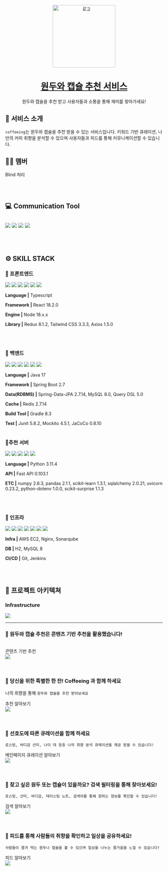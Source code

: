 
<p align="middle" >
  <a href="https://j9a204.p.ssafy.io/">
    <img width="200px;" src="./docs/coffeeing_logo.png" alt="로고"/>
  </a>
</p>
<h1 align="middle"><a href="https://github.com/Six-Sibling-Nagging-Barrage/PRODUCE606">원두와 캡슐 추천 서비스</a></h1>
<p align="middle">원두와 캡슐을 추천 받고 사용자들과 소통을 통해 재미를 찾아가세요!</p>
<p align="middle">
</p>

## 💬 서비스 소개

`coffeeing`는 원두와 캡슐을 추천 받을 수 있는 서비스입니다. 키워드 기반 큐레이션, 나만의 커피 취향을 분석할 수 있으며 사용자들과 피드를 통해 커뮤니케이션할 수 있습니다.

## 🙌🏻 멤버

Blind 처리

<br><br>

## 💻 Communication Tool

## <img src="https://img.shields.io/badge/Github-181717?style=flat&logo=Github&logoColor=#181717"/> <img src="https://img.shields.io/badge/Notion-000000?style=flat&logo=Notion&logoColor=#000000"/> <img src="https://img.shields.io/badge/Mattermost-0058CC?style=flat&logo=mattermost&logoColor=#0058CC"/> <img src="https://img.shields.io/badge/GitLab-FC6D26?style=flat&logo=gitlab&logoColor=#FC6D26"/>

<br><br>

## ⚙️ SKILL STACK

### 🧷 프론트엔드

<img src="https://img.shields.io/badge/typescript-3178C6?style=flat&logo=typescript&logoColor=white"/> <img src="https://img.shields.io/badge/Node.js-339933?style=flat&logo=node.js&logoColor=white"/> <img src="https://img.shields.io/badge/React-61DAFB?style=flat&logo=React&logoColor=white"/> <img src="https://img.shields.io/badge/tailwind css-06B6D4?style=flat&logo=tailwindcss&logoColor=white"/> <img src="https://img.shields.io/badge/Redux-764ABC?style=flat&logo=Redux&logoColor=white"/> <img src="https://img.shields.io/badge/Axios-5A29E4?style=flat&logo=axios&logoColor=white"/>

**Language |** Typescript

**Framework |** React 18.2.0

**Engine |** Node 18.x.x

**Library |** Redux 8.1.2, Tailwind CSS 3.3.3, Axios 1.5.0

<br><br>

### 🧷 백엔드

<img src="https://img.shields.io/badge/Spring-6DB33F?style=flat&logo=Spring&logoColor=white"/> <img src="https://img.shields.io/badge/Spring Boot-6DB33F?style=flat&logo=SpringBoot&logoColor=white"/> <img src="https://img.shields.io/badge/Spring Security-6DB33F?style=flat&logo=Spring&logoColor=white"/> <img src="https://img.shields.io/badge/MySQL-4479A1?style=flat&logo=MySQL&logoColor=white"/> <img src="https://img.shields.io/badge/gradle-02303A?style=flat&logo=gradle&logoColor=white"/> <img src="https://img.shields.io/badge/redis-DC382D?style=flat&logo=redis&logoColor=white"/>

**Language |** Java 17

**Framework |** Spring Boot 2.7

**Data(RDBMS) |** Spring-Data-JPA 2.7.14, MySQL 8.0, Query DSL 5.0

**Cache |** Redis 2.7.14

**Build Tool |** Gradle 8.3

**Test |** Junit 5.8.2, Mockito 4.5.1, JaCoCo 0.8.10
<br><br>
### 🧷추천 서버
<img src="https://img.shields.io/badge/fastapi-009688?style=flat&logo=fastapi&logoColor=white"/> <img src="https://img.shields.io/badge/python-3776AB?style=flat&logo=python&logoColor=white"/> <img src="https://img.shields.io/badge/numpy-013243?style=flat&logo=numpy&logoColor=white"/> <img src="https://img.shields.io/badge/pandas-150458?style=flat&logo=pandas&logoColor=white"/> <img src="https://img.shields.io/badge/scikitlearn-F7931E?style=flat&logo=scikitlearn&logoColor=white"/>

**Language |** Python 3.11.4

**API |** Fast API 0.103.1

**ETC |** numpy 2.6.3, pandas 2.1.1, scikit-learn 1.3.1, sqlalchemy 2.0.21, uvicorn 0.23.2, python-dotenv 1.0.0,    scikit-surprise 1.1.3

<br><br>
### 🧷 인프라

<img src="https://img.shields.io/badge/ubuntu-E95420?style=flat&logo=ubuntu&logoColor=white"/> <img src="https://img.shields.io/badge/Jenkins-D24939?style=flat&logo=jenkins&logoColor=white"/> <img src="https://img.shields.io/badge/Amazon EC2-FF9900?style=flat&logo=amazonec2&logoColor=white"/> <img src="https://img.shields.io/badge/nginx-009639?style=flat&logo=nginx&logoColor=white"/> <img src="https://img.shields.io/badge/amazons3-569A31?style=flat&logo=amazons3&logoColor=white"/> <img src="https://img.shields.io/badge/docker-2496ED?style=flat&logo=docker&logoColor=white"/> <img src="https://img.shields.io/badge/sonarqube-4E9BCD?style=flat&logo=sonarqube&logoColor=white"/> 

**Infra |** AWS EC2, Nginx, Sonarqube

**DB |** H2, MySQL 8

**CI/CD |** Git, Jenkins

<br><br>

## 🏬 프로젝트 아키텍쳐

### Infrastructure

<img src="./docs/INFRA.png"/>

---

### 🦊 원두와 캡슐 추천은 콘텐츠 기반 추천을 활용했습니다!
<br>

<summary>콘텐츠 기반 추천</summary>
<div markdown="1">
<img src="./docs/contents_algorithm.png"/>
</div>

<br>
<br>

### 🐼 당신을 위한 특별한 한 잔! Coffeeing 과 함께 하세요

나의 취향을 통해 `원두와 캡슐을 추천 받아보세요`

<summary>추천 알아보기</summary>
<div markdown="1">
<img src="./docs/선호도.gif"/>
</div>

<br>
<br>

### 🐻 선호도에 따른 큐레이션을 함께 하세요

`로스팅, 바디감 산미, 나이 대 등등 나의 취향 분석 큐레이션을 제공 받을 수 있습니다!`

<summary>메인페이지 큐레이션 알아보기</summary>
<div markdown="1">
<img src="./docs/큐레이션.gif"/>
</div>

<br>
<br>

### 🐒 찾고 싶은 원두 또는 캡슐이 있을까요? 검색 필터링을 통해 찾아보세요!

`로스팅, 산미, 바디감, 테이스팅 노트, 검색어를 통해 원하는 정보를 확인할 수 있습니다!`

<summary>검색 알아보기</summary>
<div markdown="1">
<img src="./docs/검색.gif"/>
</div>

<br>
<br>

### 🐸 피드를 통해 사람들의 취향을 확인하고 일상을 공유하세요!

`사람들이 즐겨 먹는 원두나 캡슐을 볼 수 있으며 일상을 나누는 즐거움을 느낄 수 있습니다!`

<summary>피드 알아보기</summary>
<div markdown="1">
<img src="./docs/피드.gif"/>
</div>

<br>
<br>
